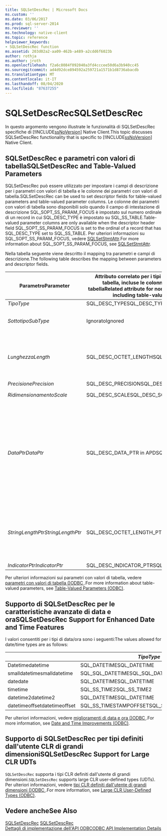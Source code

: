 ```yaml
---
title: SQLSetDescRec | Microsoft Docs
ms.custom: ''
ms.date: 03/06/2017
ms.prod: sql-server-2014
ms.reviewer: ''
ms.technology: native-client
ms.topic: reference
helpviewer_keywords:
- SQLSetDescRec function
ms.assetid: 203d02a2-aa09-462b-a489-a2cdd6f6023b
author: rothja
ms.author: jroth
ms.openlocfilehash: f2a6c8084f092040a3fd4cccee50d6a3b940cc45
ms.sourcegitcommit: ad4d92dce894592a259721a1571b1d8736abacdb
ms.translationtype: MT
ms.contentlocale: it-IT
ms.lasthandoff: 08/04/2020
ms.locfileid: "87637255"
---
```

# <a name="sqlsetdescrec"></a><span data-ttu-id="dbd72-102">SQLSetDescRec</span><span class="sxs-lookup"><span data-stu-id="dbd72-102">SQLSetDescRec</span></span>
  <span data-ttu-id="dbd72-103">In questo argomento vengono illustrate le funzionalità di SQLSetDescRec specifiche di [!INCLUDE[ssNoVersion](../../includes/ssnoversion-md.md)] Native Client.</span><span class="sxs-lookup"><span data-stu-id="dbd72-103">This topic discusses SQLSetDescRec functionality that is specific to [!INCLUDE[ssNoVersion](../../includes/ssnoversion-md.md)] Native Client.</span></span>  
  
## <a name="sqlsetdescrec-and-table-valued-parameters"></a><span data-ttu-id="dbd72-104">SQLSetDescRec e parametri con valori di tabella</span><span class="sxs-lookup"><span data-stu-id="dbd72-104">SQLSetDescRec and Table-Valued Parameters</span></span>  
 <span data-ttu-id="dbd72-105">SQLSetDescRec può essere utilizzato per impostare i campi di descrizione per i parametri con valori di tabella e le colonne dei parametri con valori di tabella.</span><span class="sxs-lookup"><span data-stu-id="dbd72-105">SQLSetDescRec can be used to set descriptor fields for table-valued parameters and table-valued parameter columns.</span></span> <span data-ttu-id="dbd72-106">Le colonne dei parametri con valori di tabella sono disponibili solo quando il campo di intestazione di descrizione SQL_SOPT_SS_PARAM_FOCUS è impostato sul numero ordinale di un record in cui SQL_DESC_TYPE è impostato su SQL_SS_TABLE.</span><span class="sxs-lookup"><span data-stu-id="dbd72-106">Table-valued parameter columns are only available when the descriptor header field SQL_SOPT_SS_PARAM_FOCUS is set to the ordinal of a record that has SQL_DESC_TYPE set to SQL_SS_TABLE.</span></span> <span data-ttu-id="dbd72-107">Per ulteriori informazioni su SQL_SOPT_SS_PARAM_FOCUS, vedere [SQLSetStmtAttr](sqlsetstmtattr.md).</span><span class="sxs-lookup"><span data-stu-id="dbd72-107">For more information about SQL_SOPT_SS_PARAM_FOCUS, see [SQLSetStmtAttr](sqlsetstmtattr.md).</span></span>  
  
 <span data-ttu-id="dbd72-108">Nella tabella seguente viene descritto il mapping tra parametri e campi di descrizione.</span><span class="sxs-lookup"><span data-stu-id="dbd72-108">The following table describes the mapping between parameters and descriptor fields.</span></span>  
  
|<span data-ttu-id="dbd72-109">Parametro</span><span class="sxs-lookup"><span data-stu-id="dbd72-109">Parameter</span></span>|<span data-ttu-id="dbd72-110">Attributo correlato per i tipi di parametro non con valori di tabella, incluse le colonne di parametri con valori di tabella</span><span class="sxs-lookup"><span data-stu-id="dbd72-110">Related attribute for non-table-valued parameter types, including table-valued parameter columns</span></span>|<span data-ttu-id="dbd72-111">Attributo correlato per i parametri con valori di tabella</span><span class="sxs-lookup"><span data-stu-id="dbd72-111">Related attribute for table-valued parameters</span></span>|  
|---------------|--------------------------------------------------------------------------------------------------------|----------------------------------------------------|  
|<span data-ttu-id="dbd72-112">*Tipo*</span><span class="sxs-lookup"><span data-stu-id="dbd72-112">*Type*</span></span>|<span data-ttu-id="dbd72-113">SQL_DESC_TYPE</span><span class="sxs-lookup"><span data-stu-id="dbd72-113">SQL_DESC_TYPE</span></span>|<span data-ttu-id="dbd72-114">SQL_SS_TABLE</span><span class="sxs-lookup"><span data-stu-id="dbd72-114">SQL_SS_TABLE</span></span>|  
|<span data-ttu-id="dbd72-115">*Sottotipo*</span><span class="sxs-lookup"><span data-stu-id="dbd72-115">*SubType*</span></span>|<span data-ttu-id="dbd72-116">Ignorato</span><span class="sxs-lookup"><span data-stu-id="dbd72-116">Ignored</span></span>|<span data-ttu-id="dbd72-117">Per i record di tipo SQL_DATETIME o SQL_INTERVAL, impostare su SQL_DESC_DATETIME_INTERVAL_CODE.</span><span class="sxs-lookup"><span data-stu-id="dbd72-117">For records of type SQL_DATETIME or SQL_INTERVAL, set this to SQL_DESC_DATETIME_INTERVAL_CODE.</span></span>|  
|<span data-ttu-id="dbd72-118">*Lunghezza*</span><span class="sxs-lookup"><span data-stu-id="dbd72-118">*Length*</span></span>|<span data-ttu-id="dbd72-119">SQL_DESC_OCTET_LENGTH</span><span class="sxs-lookup"><span data-stu-id="dbd72-119">SQL_DESC_OCTET_LENGTH</span></span>|<span data-ttu-id="dbd72-120">Lunghezza del nome del tipo di parametro con valori di tabella.</span><span class="sxs-lookup"><span data-stu-id="dbd72-120">The length of the table-valued parameter type name.</span></span> <span data-ttu-id="dbd72-121">Può essere SQL_NTS, se il nome del tipo è con terminazione Null oppure zero se il nome del tipo di parametro con valori di tabella non è obbligatorio.</span><span class="sxs-lookup"><span data-stu-id="dbd72-121">This can be SQL_NTS if the type name is null terminated, or zero if the table-valued parameter type name is not required.</span></span>|  
|<span data-ttu-id="dbd72-122">*Precisione*</span><span class="sxs-lookup"><span data-stu-id="dbd72-122">*Precision*</span></span>|<span data-ttu-id="dbd72-123">SQL_DESC_PRECISION</span><span class="sxs-lookup"><span data-stu-id="dbd72-123">SQL_DESC_PRECISION</span></span>|<span data-ttu-id="dbd72-124">SQL_DESC_ARRAY_SIZE</span><span class="sxs-lookup"><span data-stu-id="dbd72-124">SQL_DESC_ARRAY_SIZE</span></span>|  
|<span data-ttu-id="dbd72-125">*Ridimensionamento*</span><span class="sxs-lookup"><span data-stu-id="dbd72-125">*Scale*</span></span>|<span data-ttu-id="dbd72-126">SQL_DESC_SCALE</span><span class="sxs-lookup"><span data-stu-id="dbd72-126">SQL_DESC_SCALE</span></span>|<span data-ttu-id="dbd72-127">Non utilizzato.</span><span class="sxs-lookup"><span data-stu-id="dbd72-127">Unused.</span></span> <span data-ttu-id="dbd72-128">Questo parametro deve essere zero.</span><span class="sxs-lookup"><span data-stu-id="dbd72-128">This parameter should be zero.</span></span>|  
|<span data-ttu-id="dbd72-129">*DataPtr*</span><span class="sxs-lookup"><span data-stu-id="dbd72-129">*DataPtr*</span></span>|<span data-ttu-id="dbd72-130">SQL_DESC_DATA_PTR in APD</span><span class="sxs-lookup"><span data-stu-id="dbd72-130">SQL_DESC_DATA_PTR in APD</span></span>|<span data-ttu-id="dbd72-131">SQL_CA_SS_TYPE_NAME</span><span class="sxs-lookup"><span data-stu-id="dbd72-131">SQL_CA_SS_TYPE_NAME</span></span><br /><br /> <span data-ttu-id="dbd72-132">Questo parametro è facoltativo per le chiamate di stored procedure ed è possibile specificare NULL se non è obbligatorio.</span><span class="sxs-lookup"><span data-stu-id="dbd72-132">This parameter is optional for stored procedure calls, and NULL can be specified if it is not required.</span></span> <span data-ttu-id="dbd72-133">È necessario specificarlo per istruzioni SQL che non sono chiamate di procedure.</span><span class="sxs-lookup"><span data-stu-id="dbd72-133">This parameter must be specified for SQL statements that are not procedure calls.</span></span><br /><br /> <span data-ttu-id="dbd72-134">*DataPtr* funge anche da valore univoco che l'applicazione può utilizzare per identificare questo parametro con valori di tabella quando viene utilizzata l'associazione di righe variabile.</span><span class="sxs-lookup"><span data-stu-id="dbd72-134">*DataPtr* also serves as a unique value that the application can use to identify this table-valued parameter when variable row binding is used.</span></span>|  
|<span data-ttu-id="dbd72-135">*StringLengthPtr*</span><span class="sxs-lookup"><span data-stu-id="dbd72-135">*StringLengthPtr*</span></span>|<span data-ttu-id="dbd72-136">SQL_DESC_OCTET_LENGTH_PTR</span><span class="sxs-lookup"><span data-stu-id="dbd72-136">SQL_DESC_OCTET_LENGTH_PTR</span></span>|<span data-ttu-id="dbd72-137">SQL_DESC_OCTET_LENGTH_PTR</span><span class="sxs-lookup"><span data-stu-id="dbd72-137">SQL_DESC_OCTET_LENGTH_PTR</span></span><br /><br /> <span data-ttu-id="dbd72-138">Per un parametro con valori di tabella, è il numero di righe da trasferire o SQL_DATA_AT_EXEC.SQL_DATA_AT_EXEC.</span><span class="sxs-lookup"><span data-stu-id="dbd72-138">For a table-valued parameter, this is the number of rows to transfer or SQL_DATA_AT_EXEC.</span></span> <span data-ttu-id="dbd72-139">Si tratta di un puntatore a un valore che include il numero di righe da trasferire con SQLExecDirect.</span><span class="sxs-lookup"><span data-stu-id="dbd72-139">This is a pointer to a value that holds the number of rows to transfer with SQLExecDirect.</span></span>|  
|<span data-ttu-id="dbd72-140">*IndicatorPtr*</span><span class="sxs-lookup"><span data-stu-id="dbd72-140">*IndicatorPtr*</span></span>|<span data-ttu-id="dbd72-141">SQL_DESC_INDICATOR_PTR</span><span class="sxs-lookup"><span data-stu-id="dbd72-141">SQL_DESC_INDICATOR_PTR</span></span>|<span data-ttu-id="dbd72-142">SQL_DESC_INDICATOR_PTR</span><span class="sxs-lookup"><span data-stu-id="dbd72-142">SQL_DESC_INDICATOR_PTR</span></span>|  
  
 <span data-ttu-id="dbd72-143">Per ulteriori informazioni sui parametri con valori di tabella, vedere [parametri con valori di tabella &#40;&#41;ODBC ](../native-client-odbc-table-valued-parameters/table-valued-parameters-odbc.md).</span><span class="sxs-lookup"><span data-stu-id="dbd72-143">For more information about table-valued parameters, see [Table-Valued Parameters &#40;ODBC&#41;](../native-client-odbc-table-valued-parameters/table-valued-parameters-odbc.md).</span></span>  
  
## <a name="sqlsetdescrec-support-for-enhanced-date-and-time-features"></a><span data-ttu-id="dbd72-144">Supporto di SQLSetDescRec per le caratteristiche avanzate di data e ora</span><span class="sxs-lookup"><span data-stu-id="dbd72-144">SQLSetDescRec Support for Enhanced Date and Time Features</span></span>  
 <span data-ttu-id="dbd72-145">I valori consentiti per i tipi di data/ora sono i seguenti:</span><span class="sxs-lookup"><span data-stu-id="dbd72-145">The values allowed for date/time types are as follows:</span></span>  
  
||<span data-ttu-id="dbd72-146">*Tipo*</span><span class="sxs-lookup"><span data-stu-id="dbd72-146">*Type*</span></span>|<span data-ttu-id="dbd72-147">*Sottotipo*</span><span class="sxs-lookup"><span data-stu-id="dbd72-147">*SubType*</span></span>|<span data-ttu-id="dbd72-148">*Lunghezza*</span><span class="sxs-lookup"><span data-stu-id="dbd72-148">*Length*</span></span>|<span data-ttu-id="dbd72-149">*Precisione*</span><span class="sxs-lookup"><span data-stu-id="dbd72-149">*Precision*</span></span>|<span data-ttu-id="dbd72-150">*Ridimensionamento*</span><span class="sxs-lookup"><span data-stu-id="dbd72-150">*Scale*</span></span>|  
|-|------------|---------------|--------------|-----------------|-------------|  
|<span data-ttu-id="dbd72-151">Datetime</span><span class="sxs-lookup"><span data-stu-id="dbd72-151">datetime</span></span>|<span data-ttu-id="dbd72-152">SQL_DATETIME</span><span class="sxs-lookup"><span data-stu-id="dbd72-152">SQL_DATETIME</span></span>|<span data-ttu-id="dbd72-153">SQL_CODE_TIMESTAMP</span><span class="sxs-lookup"><span data-stu-id="dbd72-153">SQL_CODE_TIMESTAMP</span></span>|<span data-ttu-id="dbd72-154">4</span><span class="sxs-lookup"><span data-stu-id="dbd72-154">4</span></span>|<span data-ttu-id="dbd72-155">3</span><span class="sxs-lookup"><span data-stu-id="dbd72-155">3</span></span>|<span data-ttu-id="dbd72-156">3</span><span class="sxs-lookup"><span data-stu-id="dbd72-156">3</span></span>|  
|<span data-ttu-id="dbd72-157">smalldatetime</span><span class="sxs-lookup"><span data-stu-id="dbd72-157">smalldatetime</span></span>|<span data-ttu-id="dbd72-158">SQL_SQL_DATETIME</span><span class="sxs-lookup"><span data-stu-id="dbd72-158">SQL_SQL_DATETIME</span></span>|<span data-ttu-id="dbd72-159">SQL_CODE_TIMESTAMP</span><span class="sxs-lookup"><span data-stu-id="dbd72-159">SQL_CODE_TIMESTAMP</span></span>|<span data-ttu-id="dbd72-160">8</span><span class="sxs-lookup"><span data-stu-id="dbd72-160">8</span></span>|<span data-ttu-id="dbd72-161">0</span><span class="sxs-lookup"><span data-stu-id="dbd72-161">0</span></span>|<span data-ttu-id="dbd72-162">0</span><span class="sxs-lookup"><span data-stu-id="dbd72-162">0</span></span>|  
|<span data-ttu-id="dbd72-163">date</span><span class="sxs-lookup"><span data-stu-id="dbd72-163">date</span></span>|<span data-ttu-id="dbd72-164">SQL_DATETIME</span><span class="sxs-lookup"><span data-stu-id="dbd72-164">SQL_DATETIME</span></span>|<span data-ttu-id="dbd72-165">SQL_CODE_DATE</span><span class="sxs-lookup"><span data-stu-id="dbd72-165">SQL_CODE_DATE</span></span>|<span data-ttu-id="dbd72-166">6</span><span class="sxs-lookup"><span data-stu-id="dbd72-166">6</span></span>|<span data-ttu-id="dbd72-167">0</span><span class="sxs-lookup"><span data-stu-id="dbd72-167">0</span></span>|<span data-ttu-id="dbd72-168">0</span><span class="sxs-lookup"><span data-stu-id="dbd72-168">0</span></span>|  
|<span data-ttu-id="dbd72-169">time</span><span class="sxs-lookup"><span data-stu-id="dbd72-169">time</span></span>|<span data-ttu-id="dbd72-170">SQL_SS_TIME2</span><span class="sxs-lookup"><span data-stu-id="dbd72-170">SQL_SS_TIME2</span></span>|<span data-ttu-id="dbd72-171">0</span><span class="sxs-lookup"><span data-stu-id="dbd72-171">0</span></span>|<span data-ttu-id="dbd72-172">10</span><span class="sxs-lookup"><span data-stu-id="dbd72-172">10</span></span>|<span data-ttu-id="dbd72-173">0..7</span><span class="sxs-lookup"><span data-stu-id="dbd72-173">0..7</span></span>|<span data-ttu-id="dbd72-174">0..7</span><span class="sxs-lookup"><span data-stu-id="dbd72-174">0..7</span></span>|  
|<span data-ttu-id="dbd72-175">datetime2</span><span class="sxs-lookup"><span data-stu-id="dbd72-175">datetime2</span></span>|<span data-ttu-id="dbd72-176">SQL_DATETIME</span><span class="sxs-lookup"><span data-stu-id="dbd72-176">SQL_DATETIME</span></span>|<span data-ttu-id="dbd72-177">SQL_CODE_TIMESTAMP</span><span class="sxs-lookup"><span data-stu-id="dbd72-177">SQL_CODE_TIMESTAMP</span></span>|<span data-ttu-id="dbd72-178">16</span><span class="sxs-lookup"><span data-stu-id="dbd72-178">16</span></span>|<span data-ttu-id="dbd72-179">0..7</span><span class="sxs-lookup"><span data-stu-id="dbd72-179">0..7</span></span>|<span data-ttu-id="dbd72-180">0..7</span><span class="sxs-lookup"><span data-stu-id="dbd72-180">0..7</span></span>|  
|<span data-ttu-id="dbd72-181">datetimeoffset</span><span class="sxs-lookup"><span data-stu-id="dbd72-181">datetimeoffset</span></span>|<span data-ttu-id="dbd72-182">SQL_SS_TIMESTAMPOFFSET</span><span class="sxs-lookup"><span data-stu-id="dbd72-182">SQL_SS_TIMESTAMPOFFSET</span></span>|<span data-ttu-id="dbd72-183">0</span><span class="sxs-lookup"><span data-stu-id="dbd72-183">0</span></span>|<span data-ttu-id="dbd72-184">20</span><span class="sxs-lookup"><span data-stu-id="dbd72-184">20</span></span>|<span data-ttu-id="dbd72-185">0..7</span><span class="sxs-lookup"><span data-stu-id="dbd72-185">0..7</span></span>|<span data-ttu-id="dbd72-186">0..7</span><span class="sxs-lookup"><span data-stu-id="dbd72-186">0..7</span></span>|  
  
 <span data-ttu-id="dbd72-187">Per ulteriori informazioni, vedere [miglioramenti di data e ora &#40;&#41;ODBC ](../native-client-odbc-date-time/date-and-time-improvements-odbc.md).</span><span class="sxs-lookup"><span data-stu-id="dbd72-187">For more information, see [Date and Time Improvements &#40;ODBC&#41;](../native-client-odbc-date-time/date-and-time-improvements-odbc.md).</span></span>  
  
## <a name="sqlsetdescrec-support-for-large-clr-udts"></a><span data-ttu-id="dbd72-188">Supporto di SQLSetDescRec per tipi definiti dall'utente CLR di grandi dimensioni</span><span class="sxs-lookup"><span data-stu-id="dbd72-188">SQLSetDescRec Support for Large CLR UDTs</span></span>  
 <span data-ttu-id="dbd72-189">`SQLSetDescRec` supporta i tipi CLR definiti dall'utente di grandi dimensioni.</span><span class="sxs-lookup"><span data-stu-id="dbd72-189">`SQLSetDescRec` supports large CLR user-defined types (UDTs).</span></span> <span data-ttu-id="dbd72-190">Per ulteriori informazioni, vedere [tipi CLR definiti dall'utente di grandi dimensioni &#40;&#41;ODBC ](../native-client/odbc/large-clr-user-defined-types-odbc.md).</span><span class="sxs-lookup"><span data-stu-id="dbd72-190">For more information, see [Large CLR User-Defined Types &#40;ODBC&#41;](../native-client/odbc/large-clr-user-defined-types-odbc.md).</span></span>  
  
## <a name="see-also"></a><span data-ttu-id="dbd72-191">Vedere anche</span><span class="sxs-lookup"><span data-stu-id="dbd72-191">See Also</span></span>  
 <span data-ttu-id="dbd72-192">[SQLSetDescRec](https://go.microsoft.com/fwlink/?LinkId=80704) </span><span class="sxs-lookup"><span data-stu-id="dbd72-192">[SQLSetDescRec](https://go.microsoft.com/fwlink/?LinkId=80704) </span></span>  
 [<span data-ttu-id="dbd72-193">Dettagli di implementazione dell'API ODBC</span><span class="sxs-lookup"><span data-stu-id="dbd72-193">ODBC API Implementation Details</span></span>](odbc-api-implementation-details.md)  
  
  
